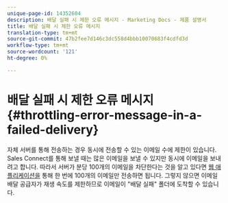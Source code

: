 ```yaml
---
unique-page-id: 14352604
description: 배달 실패 시 제한 오류 메시지 - Marketing Docs - 제품 설명서
title: 배달 실패 시 제한 오류 메시지
translation-type: tm+mt
source-git-commit: 47b2fee7d146c3dc558d4bbb10070683f4cdfd3d
workflow-type: tm+mt
source-wordcount: '121'
ht-degree: 0%

---
```



# 배달 실패 시 제한 오류 메시지 {#throttling-error-message-in-a-failed-delivery}

자체 서버를 통해 전송하는 경우 동시에 전송할 수 있는 이메일 수에 제한이 있습니다. Sales Connect를 통해 보낼 때는 많은 이메일을 보낼 수 있지만 동시에 이메일을 보내려고 합니다. 따라서 서버가 분당 100개의 이메일을 차단한다는 것을 알고 있다면 [웹 애플리케이션을](http://toutapp.com/login) 통해 한 번에 100개의 이메일만 전송하면 됩니다. 그렇지 않으면 이메일 배달 공급자가 재생 속도를 제한하므로 이메일이 &quot;배달 실패&quot; 폴더에 도착할 수 있습니다.
